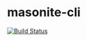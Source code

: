 # masonite-cli

[![Build Status](https://travis-ci.org/josephmancuso/masonite-cli.svg?branch=master)](https://travis-ci.org/josephmancuso/masonite-cli)
